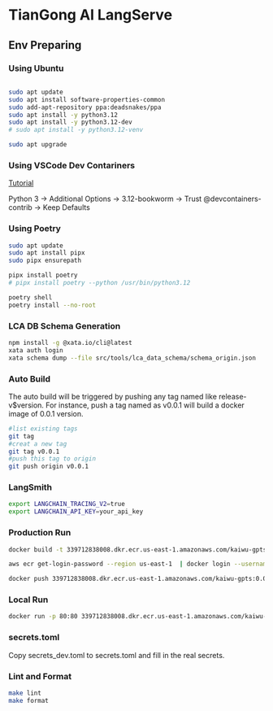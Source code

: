 
# TianGong AI LangServe

## Env Preparing

### Using Ubuntu

```bash

sudo apt update
sudo apt install software-properties-common
sudo add-apt-repository ppa:deadsnakes/ppa
sudo apt install -y python3.12
sudo apt install -y python3.12-dev
# sudo apt install -y python3.12-venv

sudo apt upgrade
```

### Using VSCode Dev Contariners

[Tutorial](https://code.visualstudio.com/docs/devcontainers/tutorial)

Python 3 -> Additional Options -> 3.12-bookworm -> Trust @devcontainers-contrib -> Keep Defaults

### Using Poetry

```bash
sudo apt update
sudo apt install pipx
sudo pipx ensurepath

pipx install poetry
# pipx install poetry --python /usr/bin/python3.12

poetry shell
poetry install --no-root
```

### LCA DB Schema Generation

```bash
npm install -g @xata.io/cli@latest
xata auth login
xata schema dump --file src/tools/lca_data_schema/schema_origin.json
```

### Auto Build

The auto build will be triggered by pushing any tag named like release-v$version. For instance, push a tag named as v0.0.1 will build a docker image of 0.0.1 version.

```bash
#list existing tags
git tag
#creat a new tag
git tag v0.0.1
#push this tag to origin
git push origin v0.0.1
```

### LangSmith

```bash
export LANGCHAIN_TRACING_V2=true
export LANGCHAIN_API_KEY=your_api_key
```

### Production Run

```bash
docker build -t 339712838008.dkr.ecr.us-east-1.amazonaws.com/kaiwu-gpts:0.0.1 .

aws ecr get-login-password --region us-east-1  | docker login --username AWS --password-stdin 339712838008.dkr.ecr.us-east-1.amazonaws.com

docker push 339712838008.dkr.ecr.us-east-1.amazonaws.com/kaiwu-gpts:0.0.1
```

### Local Run

```bash
docker run -p 80:80 339712838008.dkr.ecr.us-east-1.amazonaws.com/kaiwu-gpts:0.0.1
```

### secrets.toml

Copy secrets_dev.toml to secrets.toml and fill in the real secrets.

### Lint and Format

```bash
make lint
make format
```
